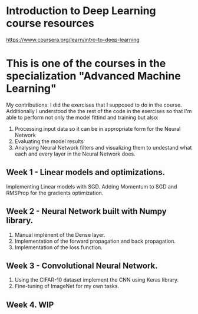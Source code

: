 # Introduction to Deep Learning course resources
https://www.coursera.org/learn/intro-to-deep-learning

# This is one of the courses in the specialization "Advanced Machine Learning"
My contributions: 
I did the exercises that I supposed to do in the course. Additionally I understood the the rest of the code in the exercises so that I'm able to perform not only 
the model fittind and training but also: 
1. Processing input data so it can be in appropriate form for the Neural Network
2. Evaluating the model results
3. Analysing Neural Network filters and visualizing them to undestand what each and every layer in the Neural Network does.

## Week 1 - Linear models and optimizations.
Implementing Linear models with SGD. Adding Momentum to SGD and RMSProp for the gradients optimization.

## Week 2 - Neural Network built with Numpy library.
1. Manual implenent of the Dense layer.
2. Implementation of the forward propagation and back propagation. 
3. Implementation of the loss function.

## Week 3 - Convolutional Neural Network. 
1. Using the CIFAR-10 dataset implement the CNN using Keras library.
2. Fine-tuning of ImageNet for my own tasks. 

## Week 4. WIP
